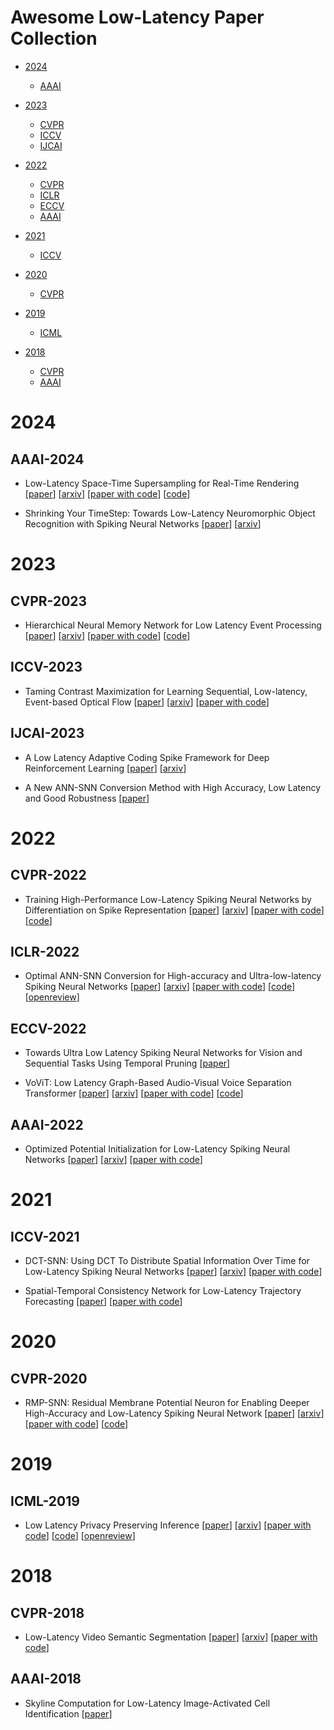 # Awesome Low-Latency Paper Collection



- [2024](#2024)
  - [AAAI](#aaai-2024)

- [2023](#2023)
  - [CVPR](#cvpr-2023)
  - [ICCV](#iccv-2023)
  - [IJCAI](#ijcai-2023)

- [2022](#2022)
  - [CVPR](#cvpr-2022)
  - [ICLR](#iclr-2022)
  - [ECCV](#eccv-2022)
  - [AAAI](#aaai-2022)

- [2021](#2021)
  - [ICCV](#iccv-2021)

- [2020](#2020)
  - [CVPR](#cvpr-2020)

- [2019](#2019)
  - [ICML](#icml-2019)

- [2018](#2018)
  - [CVPR](#cvpr-2018)
  - [AAAI](#aaai-2018)



# 2024


## AAAI-2024


- Low-Latency Space-Time Supersampling for Real-Time Rendering [[paper](https://ojs.aaai.org/index.php/AAAI/article/view/27982)] [[arxiv](https://arxiv.org/abs/2312.10890)] [[paper with code](https://paperswithcode.com/paper/low-latency-space-time-supersampling-for-real)] [[code](https://github.com/ryanhe312/STSSNet-AAAI2024)]

- Shrinking Your TimeStep: Towards Low-Latency Neuromorphic Object Recognition with Spiking Neural Networks [[paper](https://ojs.aaai.org/index.php/AAAI/article/view/29066)] [[arxiv](https://arxiv.org/abs/2401.01912)]



# 2023


## CVPR-2023


- Hierarchical Neural Memory Network for Low Latency Event Processing [[paper](https://openaccess.thecvf.com/content/CVPR2023/html/Hamaguchi_Hierarchical_Neural_Memory_Network_for_Low_Latency_Event_Processing_CVPR_2023_paper.html)] [[arxiv](https://arxiv.org/abs/2305.17852)] [[paper with code](https://paperswithcode.com/paper/hierarchical-neural-memory-network-for-low-1)] [[code](https://github.com/hamarh/HMNet_pth)]


## ICCV-2023


- Taming Contrast Maximization for Learning Sequential, Low-latency, Event-based Optical Flow [[paper](https://openaccess.thecvf.com/content/ICCV2023/html/Paredes-Valles_Taming_Contrast_Maximization_for_Learning_Sequential_Low-latency_Event-based_Optical_Flow_ICCV_2023_paper.html)] [[arxiv](https://arxiv.org/abs/2303.05214)] [[paper with code](https://paperswithcode.com/paper/taming-contrast-maximization-for-learning)]


## IJCAI-2023


- A Low Latency Adaptive Coding Spike Framework for Deep Reinforcement Learning [[paper](https://www.ijcai.org/proceedings/2023/340)] [[arxiv](https://arxiv.org/abs/2211.11760)]

- A New ANN-SNN Conversion Method with High Accuracy, Low Latency and Good Robustness [[paper](https://www.ijcai.org/proceedings/2023/342)]


# 2022


## CVPR-2022


- Training High-Performance Low-Latency Spiking Neural Networks by Differentiation on Spike Representation [[paper](https://openaccess.thecvf.com/content/CVPR2022/html/Meng_Training_High-Performance_Low-Latency_Spiking_Neural_Networks_by_Differentiation_on_Spike_CVPR_2022_paper.html)] [[arxiv](https://arxiv.org/abs/2205.00459)] [[paper with code](https://paperswithcode.com/paper/training-high-performance-low-latency-spiking)] [[code](https://github.com/qymeng94/dsr)]


## ICLR-2022


- Optimal ANN-SNN Conversion for High-accuracy and Ultra-low-latency Spiking Neural Networks [[paper](https://iclr.cc/virtual/2022/poster/5899)] [[arxiv](https://arxiv.org/abs/2303.04347)] [[paper with code](https://paperswithcode.com/paper/optimal-ann-snn-conversion-for-high-accuracy-1)] [[code](https://github.com/putshua/SNN_conversion_QCFS)] [[openreview](https://openreview.net/forum?id=7B3IJMM1k_M)]


## ECCV-2022


- Towards Ultra Low Latency Spiking Neural Networks for Vision and Sequential Tasks Using Temporal Pruning [[paper](https://www.ecva.net/papers/eccv_2022/papers_ECCV/html/6421_ECCV_2022_paper.php)]

- VoViT: Low Latency Graph-Based Audio-Visual Voice Separation Transformer [[paper](https://www.ecva.net/papers/eccv_2022/papers_ECCV/html/6836_ECCV_2022_paper.php)] [[arxiv](https://arxiv.org/abs/2203.04099)] [[paper with code](https://paperswithcode.com/paper/vovit-low-latency-graph-based-audio-visual)] [[code](https://github.com/JuanFMontesinos/VoViT)]


## AAAI-2022


- Optimized Potential Initialization for Low-Latency Spiking Neural Networks [[paper](https://ojs.aaai.org/index.php/AAAI/article/view/19874)] [[arxiv](https://arxiv.org/abs/2202.01440)] [[paper with code](https://paperswithcode.com/paper/optimized-potential-initialization-for-low)]



# 2021


## ICCV-2021


- DCT-SNN: Using DCT To Distribute Spatial Information Over Time for Low-Latency Spiking Neural Networks [[paper](https://openaccess.thecvf.com/content/ICCV2021/html/Garg_DCT-SNN_Using_DCT_To_Distribute_Spatial_Information_Over_Time_for_ICCV_2021_paper.html)] [[arxiv](https://arxiv.org/abs/2010.01795)] [[paper with code](https://paperswithcode.com/paper/dct-snn-using-dct-to-distribute-spatial)]

- Spatial-Temporal Consistency Network for Low-Latency Trajectory Forecasting [[paper](https://openaccess.thecvf.com/content/ICCV2021/html/Li_Spatial-Temporal_Consistency_Network_for_Low-Latency_Trajectory_Forecasting_ICCV_2021_paper.html)] [[paper with code](https://paperswithcode.com/paper/spatial-temporal-consistency-network-for-low)]


# 2020


## CVPR-2020


- RMP-SNN: Residual Membrane Potential Neuron for Enabling Deeper High-Accuracy and Low-Latency Spiking Neural Network [[paper](https://openaccess.thecvf.com/content_CVPR_2020/html/Han_RMP-SNN_Residual_Membrane_Potential_Neuron_for_Enabling_Deeper_High-Accuracy_and_CVPR_2020_paper.html)] [[arxiv](https://arxiv.org/abs/2003.01811)] [[paper with code](https://paperswithcode.com/paper/rmp-snns-residual-membrane-potential-neuron)] [[code](https://github.com/facebookarchive/fb.resnet.torch)]


# 2019


## ICML-2019


- Low Latency Privacy Preserving Inference [[paper](https://proceedings.mlr.press/v97/brutzkus19a.html)] [[arxiv](https://arxiv.org/abs/1812.10659)] [[paper with code](https://paperswithcode.com/paper/low-latency-privacy-preserving-inference)] [[code](https://github.com/microsoft/CryptoNets)] [[openreview](https://openreview.net/forum?id=rJl8viCqKQ)]


# 2018


## CVPR-2018


- Low-Latency Video Semantic Segmentation [[paper](https://openaccess.thecvf.com/content_cvpr_2018/html/Li_Low-Latency_Video_Semantic_CVPR_2018_paper.html)] [[arxiv](https://arxiv.org/abs/1804.00389)] [[paper with code](https://paperswithcode.com/paper/low-latency-video-semantic-segmentation)]


## AAAI-2018


- Skyline Computation for Low-Latency Image-Activated Cell Identification [[paper](https://ojs.aaai.org/index.php/AAAI/article/view/12134)]